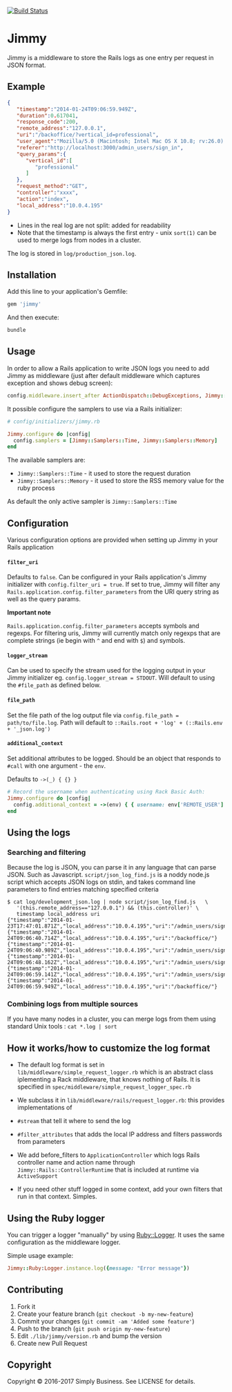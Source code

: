 [![Build Status](https://semaphoreci.com/api/v1/projects/1a50e5b7-f96e-4fbe-a7de-7da6feaaeec4/474761/badge.svg)](https://semaphoreci.com/simplybusiness/jimmy)

# Jimmy

Jimmy is a middleware to store the Rails logs as one entry per request in JSON format.

## Example

```json
{  
   "timestamp":"2014-01-24T09:06:59.949Z",
   "duration":0.617041,
   "response_code":200,
   "remote_address":"127.0.0.1",
   "uri":"/backoffice/?vertical_id=professional",
   "user_agent":"Mozilla/5.0 (Macintosh; Intel Mac OS X 10.8; rv:26.0) Gecko/20100101 Firefox/26.0",
   "referer":"http://localhost:3000/admin_users/sign_in",
   "query_params":{  
      "vertical_id":[  
         "professional"
      ]
   },
   "request_method":"GET",
   "controller":"xxxx",
   "action":"index",
   "local_address":"10.0.4.195"
}
```

* Lines in the real log are not split: added for readability
* Note that the timestamp is always the first entry - unix `sort(1)` can be used to merge logs from nodes in a cluster.

The log is stored in `log/production_json.log`.

## Installation

Add this line to your application's Gemfile:

```ruby
gem 'jimmy'
```

And then execute:

```bash
bundle
```

## Usage

In order to allow a Rails application to write JSON logs you need to add Jimmy as middleware
(just after default middleware which captures exception and shows debug screen):

```ruby
config.middleware.insert_after ActionDispatch::DebugExceptions, Jimmy::Rails::RequestLogger
```

It possible configure the samplers to use via a Rails initializer:

```ruby
# config/initializers/jimmy.rb

Jimmy.configure do |config|
  config.samplers = [Jimmy::Samplers::Time, Jimmy::Samplers::Memory]
end
```

 The available samplers are:

* `Jimmy::Samplers::Time` - it used to store the request duration
* `Jimmy::Samplers::Memory` - it used to store the RSS memory value for the ruby process

As default the only active sampler is `Jimmy::Samplers::Time`

## Configuration

Various configuration options are provided when setting up Jimmy in your Rails application

#### `filter_uri`

Defaults to `false`. Can be configured in your Rails application's Jimmy initializer with `config.filter_uri = true`. If set to true,
Jimmy will filter any `Rails.application.config.filter_parameters` from the URI query string as well as the query params.

**Important note**

`Rails.application.config.filter_parameters` accepts symbols and regexps. For filtering uris, Jimmy will currently match only regexps that are complete strings (ie begin with `^` and end with `$`) and symbols.

#### `logger_stream`

Can be used to specify the stream used for the logging output in your Jimmy initializer eg. `config.logger_stream = STDOUT`. Will default
to using the `#file_path` as defined below.

#### `file_path`

Set the file path of the log output file via `config.file_path = path/to/file.log`. Path will default to `::Rails.root + 'log' + (::Rails.env + '_json.log')`

#### `additional_context`

Set additional attributes to be logged. Should be an object that responds to `#call` with one argument - the `env`.

Defaults to `->(_) { {} }`

```ruby
# Record the username when authenticating using Rack Basic Auth:
Jimmy.configure do |config|
  config.additional_context = ->(env) { { username: env['REMOTE_USER'] } }
end
```

## Using the logs

### Searching and filtering

Because the log is JSON, you can parse it in any language that
can parse JSON.  Such as Javascript.  `script/json_log_find.js`
is a noddy node.js script which accepts JSON logs on stdin, and
takes command line parameters to find entries matching specified criteria

```
$ cat log/development_json.log | node script/json_log_find.js   \
   '(this.remote_address=="127.0.0.1") && (this.controller)' \
   timestamp local_address uri
{"timestamp":"2014-01-23T17:47:01.871Z","local_address":"10.0.4.195","uri":"/admin_users/sign_in"}
{"timestamp":"2014-01-24T09:06:40.714Z","local_address":"10.0.4.195","uri":"/backoffice/"}
{"timestamp":"2014-01-24T09:06:40.989Z","local_address":"10.0.4.195","uri":"/admin_users/sign_in"}
{"timestamp":"2014-01-24T09:06:48.162Z","local_address":"10.0.4.195","uri":"/admin_users/sign_in"}
{"timestamp":"2014-01-24T09:06:59.141Z","local_address":"10.0.4.195","uri":"/admin_users/sign_in"}
{"timestamp":"2014-01-24T09:06:59.949Z","local_address":"10.0.4.195","uri":"/backoffice/"}
```

### Combining logs from multiple sources

If you have many nodes in a cluster, you can merge logs from them using standard Unix tools : `cat *.log | sort`


## How it works/how to customize the log format

* The default log format is set in `lib/middleware/simple_request_logger.rb` which is an abstract class iplementing a Rack middleware, that knows nothing of Rails.  It is specified in `spec/middleware/simple_request_logger_spec.rb`

* We subclass it in `lib/middleware/rails/request_logger.rb`: this provides implementations of

 * `#stream` that tell it where to send the log
 * `#filter_attributes` that adds the local IP address and filters passwords from parameters

* We add before_filters to `ApplicationController` which logs Rails controller name and action name through `Jimmy::Rails::ControllerRuntime` that is included at runtime via `ActiveSupport`

* If you need other stuff logged in some context, add your own filters that run in that context.  Simples.

## Using the Ruby logger

You can trigger a logger "manually" by using [Ruby::Logger](https://github.com/simplybusiness/jimmy/blob/master/lib/jimmy/ruby/logger.rb). It uses the same configuration as the middleware logger.

Simple usage example:

```ruby
Jimmy::Ruby:Logger.instance.log({message: "Error message"})
```

## Contributing

1. Fork it
2. Create your feature branch (`git checkout -b my-new-feature`)
3. Commit your changes (`git commit -am 'Added some feature'`)
4. Push to the branch (`git push origin my-new-feature`)
5. Edit `./lib/jimmy/version.rb` and bump the version
6. Create new Pull Request

## Copyright

Copyright © 2016-2017 Simply Business. See LICENSE for details.
